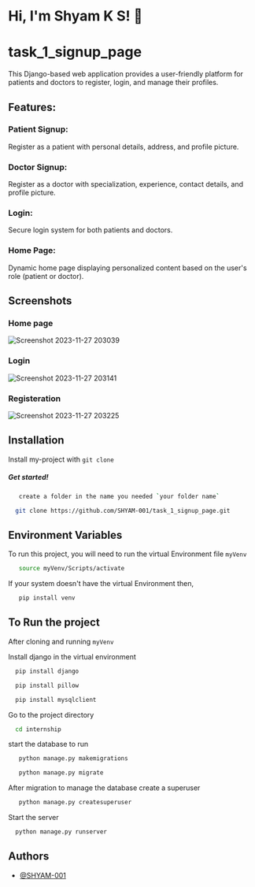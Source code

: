 # Hi, I'm Shyam K S! 👋


# task_1_signup_page

This Django-based web application provides a user-friendly platform for patients and doctors to register, login, and manage their profiles.

## Features:
### Patient Signup:

Register as a patient with personal details, address, and profile picture.
### Doctor Signup:

Register as a doctor with specialization, experience, contact details, and profile picture.
### Login:

Secure login system for both patients and doctors.
### Home Page:

Dynamic home page displaying personalized content based on the user's role (patient or doctor).


## Screenshots

### Home page
![Screenshot 2023-11-27 203039](https://github.com/SHYAM-001/task_1_signup_page/assets/103324177/367da390-b646-4cad-95ec-aa50a0b54c63)

### Login

![Screenshot 2023-11-27 203141](https://github.com/SHYAM-001/task_1_signup_page/assets/103324177/dd3a7e75-8e9e-4a5a-bd65-589912fc0ee4)

### Registeration

![Screenshot 2023-11-27 203225](https://github.com/SHYAM-001/task_1_signup_page/assets/103324177/80884ddd-7342-4d71-8f6e-38e27f2abf2f)

## Installation

Install my-project with `git clone `

##### Get started!

```bash
   create a folder in the name you needed `your folder name`
```
```bash
  git clone https://github.com/SHYAM-001/task_1_signup_page.git
```
    
## Environment Variables

To run this project, you will need to run the virtual Environment file `myVenv`

```bash
   source myVenv/Scripts/activate
```
If your system doesn't have the virtual Environment then,

```bash
   pip install venv
```


## To Run the project

After cloning and running `myVenv` 

Install django in the virtual environment

```bash
  pip install django
```
```bash
  pip install pillow
```
```bash
  pip install mysqlclient
```

Go to the project directory

```bash
  cd internship
```
start the database to run

```bash
   python manage.py makemigrations
```
```bash
   python manage.py migrate
```

After migration to manage the database create a superuser

```bash
   python manage.py createsuperuser
```

Start the server

```bash
  python manage.py runserver
```


## Authors

- [@SHYAM-001](https://www.github.com/SHYAM-001)
